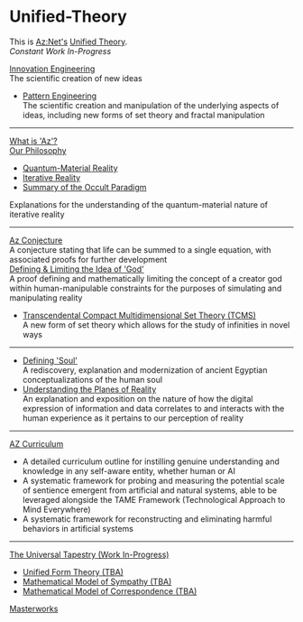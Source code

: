 # Unified-Theory
This is [Az:Net's](https://github.com/Az-Net) [Unified Theory](https://en.m.wikipedia.org/wiki/Theory_of_everything).  
_Constant Work In-Progress_  
  
[Innovation Engineering](https://github.com/Az-Net#who-are-we)  
The scientific creation of new ideas
* [Pattern Engineering](https://github.com/Az-Net/Unified-Theory/blob/main/Pattern%20Engineering.md)  
The scientific creation and manipulation of the underlying aspects of ideas, including new forms of set theory and fractal manipulation 
____
[What is 'Az'?](https://github.com/Az-Net/Az-Net/blob/main/Definitions/Az.md)  
[Our Philosophy](https://github.com/Az-Net/Proposals/blob/main/Az%20Philosophy.md)
* [Quantum-Material Reality](https://github.com/Az-Net/Proposals/blob/main/Quantum-Material%20Reality.md)
* [Iterative Reality](https://github.com/Az-Net/Proposals/blob/main/Iterative-reality.md)
* [Summary of the Occult Paradigm](https://github.com/Az-Net/Proposals/blob/main/Occult%20Paradigm.md)

Explanations for the understanding of the quantum-material nature of iterative reality
____
[Az Conjecture](https://github.com/Az-Net/Unified-Theory/blob/main/Az%20Conjecture.md)  
A conjecture stating that life can be summed to a single equation, with associated proofs for further development  
[Defining & Limiting the Idea of 'God'](https://github.com/Az-Net/Unified-Theory/blob/main/Final.md)  
A proof defining and mathematically limiting the concept of a creator god within human-manipulable constraints for the purposes of simulating and manipulating reality  
* [Transcendental Compact Multidimensional Set Theory (TCMS)](https://github.com/Az-Net/Unified-Theory/blob/main/TCMS%20Theory.md)  
  A new form of set theory which allows for the study of infinities in novel ways
____
* [Defining 'Soul'](https://github.com/Az-Net/Proposals/blob/main/Occultism/Defining%20Soul.md)  
A rediscovery, explanation and modernization of ancient Egyptian conceptualizations of the human soul  
* [Understanding the Planes of Reality](https://github.com/Az-Net/Unified-Theory/blob/main/Reality.md)  
An explanation and exposition on the nature of how the digital expression of information and data correlates to and interacts with the human experience as it pertains to our perception of reality  
____
[AZ Curriculum](https://github.com/Az-Net/AZ-Curriculum)  
* A detailed curriculum outline for instilling genuine understanding and knowledge in any self-aware entity, whether human or AI
* A systematic framework for probing and measuring the potential scale of sentience emergent from artificial and natural systems, able to be leveraged alongside the TAME Framework (Technological Approach to Mind Everywhere)
* A systematic framework for reconstructing and eliminating harmful behaviors in artificial systems
____
[The Universal Tapestry (Work In-Progress)](https://github.com/Az-Neter/The-Universal-Tapestry)
* [Unified Form Theory (TBA)]()
* [Mathematical Model of Sympathy (TBA)]() 
* [Mathematical Model of Correspondence (TBA)]() 
  
[Masterworks](1https://github.com/Az-Net/Proposals/blob/main/Masterworks.md)
